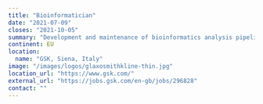 ```yaml
---
title: "Bioinformatician"
date: "2021-07-09"
closes: "2021-10-05"
summary: "Development and maintenance of bioinformatics analysis pipelines to continuously improve the bioinformatics support available at GSK as well as to provide creative solutions to a wide variety of biological big data challenges using a variety of environments (incl. Linux, Galaxy, DNA-Nexus or any relevant scripting language) for omics analysis."
continent: EU
location:
  name: "GSK, Siena, Italy"
image: "/images/logos/glaxosmithkline-thin.jpg"
location_url: "https://www.gsk.com/"
external_url: "https://jobs.gsk.com/en-gb/jobs/296828"
contact: ""
---
```

